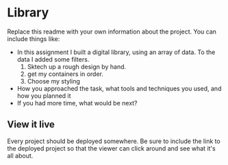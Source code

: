 # Library

Replace this readme with your own information about the project. You can include things like:

- In this assignment I built a digital library, using an array of data. To the data I added some filters.
  1. Sktech up a rough design by hand.
  2. get my containers in order.
  3. Choose my styling
- How you approached the task, what tools and techniques you used, and how you planned it
- If you had more time, what would be next?

## View it live
Every project should be deployed somewhere. Be sure to include the link to the deployed project so that the viewer can click around and see what it's all about.
